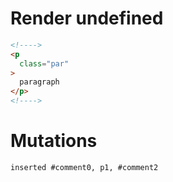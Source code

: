 # Render undefined
```html
<!---->
<p
  class="par"
>
  paragraph
</p>
<!---->
```

# Mutations
```
inserted #comment0, p1, #comment2
```